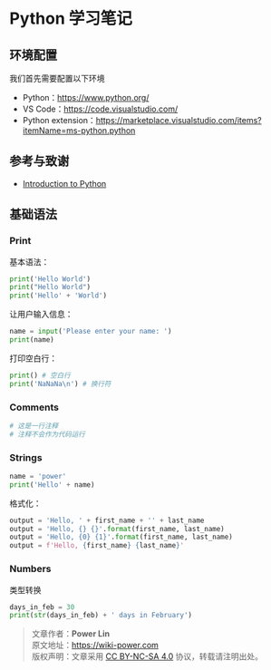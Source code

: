 # Python 学习笔记

## 环境配置

我们首先需要配置以下环境

- Python：<https://www.python.org/>
- VS Code：<https://code.visualstudio.com/>
- Python extension：<https://marketplace.visualstudio.com/items?itemName=ms-python.python>

## 参考与致谢

- [Introduction to Python](https://docs.microsoft.com/en-us/learn/modules/intro-to-python/)

## 基础语法

### Print

基本语法：

```python
print('Hello World')
print("Hello World")
print('Hello' + 'World')
```

让用户输入信息：

```python
name = input('Please enter your name: ')
print(name)
```

打印空白行：

```python
print() # 空白行
print('NaNaNa\n') # 换行符
```

### Comments

```python
# 这是一行注释
# 注释不会作为代码运行
```

### Strings

```python
name = 'power'
print('Hello' + name)
```

格式化：

```python
output = 'Hello, ' + first_name + '' + last_name
output = 'Hello, {} {}'.format(first_name, last_name)
output = 'Hello, {0} {1}'.format(first_name, last_name)
output = f'Hello, {first_name} {last_name}'
```

### Numbers

类型转换

```python
days_in_feb = 30
print(str(days_in_feb) + ' days in February')
```

> 文章作者：**Power Lin**  
> 原文地址：<https://wiki-power.com>  
> 版权声明：文章采用 [CC BY-NC-SA 4.0](https://creativecommons.org/licenses/by/4.0/deed.zh) 协议，转载请注明出处。